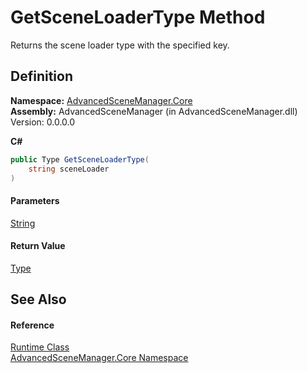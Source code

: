 # GetSceneLoaderType Method

Returns the scene loader type with the specified key.

## Definition

**Namespace:** [AdvancedSceneManager.Core](N_AdvancedSceneManager_Core.md)\
**Assembly:** AdvancedSceneManager (in AdvancedSceneManager.dll) Version: 0.0.0.0

**C#**

```c#
public Type GetSceneLoaderType(
	string sceneLoader
)
```

#### Parameters

&#x20; [String](https://learn.microsoft.com/dotnet/api/system.string)&#x20;

#### Return Value

[Type](https://learn.microsoft.com/dotnet/api/system.type)

## See Also

#### Reference

[Runtime Class](T_AdvancedSceneManager_Core_Runtime.md)\
[AdvancedSceneManager.Core Namespace](N_AdvancedSceneManager_Core.md)
